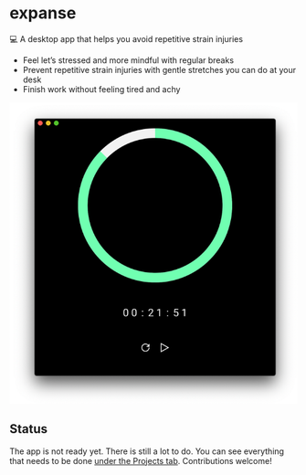 # expanse

💻 A desktop app that helps you avoid repetitive strain injuries

- Feel let’s stressed and more mindful with regular breaks
- Prevent repetitive strain injuries with gentle stretches you can do at your desk
- Finish work without feeling tired and achy

<p align="center">
  <img alt="Screenshot of the application running, showing a timer" src="./.github/screenshot.png">
</p>

## Status

The app is not ready yet. There is still a lot to do. You can see everything that needs to be done [under the Projects tab](https://github.com/matt-allan/expanse/projects/1). Contributions welcome!
